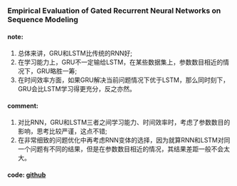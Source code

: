 ### Empirical Evaluation of Gated Recurrent Neural Networks on Sequence Modeling
#### note:
  
1. 总体来讲，GRU和LSTM比传统的RNN好;
2. 在学习能力上，GRU不一定输给LSTM，在某些数据集上，参数数目相近的情况下，GRU略胜一筹;
3. 在时间效率方面，如果GRU解决当前问题情况下优于LSTM，那么同时刻下，GRU会比LSTM学习得更充分，反之亦然。

#### comment:
  
1. 对比RNN，GRU和LSTM三者之间学习能力、时间效率时，考虑了参数数目的影响，思考比较严谨，这点不错;
2. 在非常细致的问题优化中再考虑RNN变体的选择，因为就算RNN和LSTM对同一个问题有不同的结果，但是在参数数目相近的情况，其结果差距一般不会太大。

#### code: [github](https://github.com/jych/librnn)
